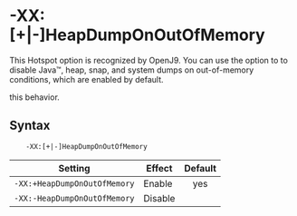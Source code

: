 ﻿<!--
* Copyright (c) 2017, 2018 IBM Corp. and others
*
* This program and the accompanying materials are made
* available under the terms of the Eclipse Public License 2.0
* which accompanies this distribution and is available at
* https://www.eclipse.org/legal/epl-2.0/ or the Apache
* License, Version 2.0 which accompanies this distribution and
* is available at https://www.apache.org/licenses/LICENSE-2.0.
*
* This Source Code may also be made available under the
* following Secondary Licenses when the conditions for such
* availability set forth in the Eclipse Public License, v. 2.0
* are satisfied: GNU General Public License, version 2 with
* the GNU Classpath Exception [1] and GNU General Public
* License, version 2 with the OpenJDK Assembly Exception [2].
*
* [1] https://www.gnu.org/software/classpath/license.html
* [2] http://openjdk.java.net/legal/assembly-exception.html
*
* SPDX-License-Identifier: EPL-2.0 OR Apache-2.0 OR GPL-2.0 WITH
* Classpath-exception-2.0 OR LicenseRef-GPL-2.0 WITH Assembly-exception
-->

# -XX:\[+|-\]HeapDumpOnOutOfMemory

This Hotspot option is recognized by OpenJ9. You can use the option to to disable Java&trade;, heap, snap, and system dumps on out-of-memory conditions, which are enabled by default. 


this behavior.
## Syntax

        -XX:[+|-]HeapDumpOnOutOfMemory

| Setting                      | Effect  | Default                                                                        |
|------------------------------|---------|:------------------------------------------------------------------------------:|
| `-XX:+HeapDumpOnOutOfMemory` | Enable  | <i class="fa fa-check" aria-hidden="true"></i><span class="sr-only">yes</span> |
| `-XX:-HeapDumpOnOutOfMemory` | Disable |                                                                                |


<!-- ==== END OF TOPIC ==== xxheapdumponoutofmemory.md ==== -->

